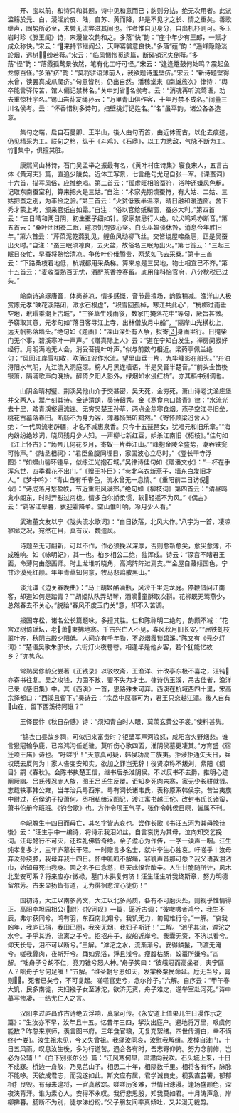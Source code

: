 <!-- { "loadSidebar": true } -->
　　开、宝以前，和诗只和其题，诗中见和意而已；韵则分拈，绝无次用者。此派滥觞於元、白，浸淫於皮、陆，自苏、黄而降，非是不见才之长、情之重矣。善歌继声，固势所必至，未尝无流弊滋其间也。作者惟自见身分，自出机杼则可。多玉岩时珍《滕王阁》诗，宋漫堂次韵和之。多落“快”韵：“座中年少有王郎，一赋才成众称快。”宋云：“来持节继阎公，天畔褰裳意良快。”多落“薤”韵：“遥峰隐隐淡於烟，远树纷若薤。”宋云：“临风惆怅觅遗篇，断碣销沉失倒薤。”多落“怪”韵：“落霞孤鹜景依然，笔有化工吁可怪。”宋云：“逢逢鼍鼓何处鸣？震起鱼龙惊百怪。”多落“疥”韵：“莫将骈语薄前人，我欲题诗羞壁疥。”宋云：“新诗题壁得未曾，读罢真成爪爬疥。”句意皆别，仍出自然。潘稼堂耒《南雄旅次》律诗：“舆卒能言驿传苦，馆人偏记禁林名。”关中刘省名俟考。云：“消魂再听流莺语，劝去重惊杜宇名。”锡山岩荪友绳孙云：“万里青山俱作客，十年丹禁不成名。”间董三川名侯考。云：“怀香惜别多诗句，扫壁挑灯记姓名。”“名”虽平韵，诸公各各造意。

　　集句之端，启自石曼卿、王半山，後人由句而首，由近体而古，以化去痕迹，仍见精采为工。联句之格，纵于《斗鸡》、《石鼎》，以工力悉敌，气脉不断为工。竹集中，俱擅其胜。

　　康熙间山林诗，石门吴孟举之振最有名，《黄叶村庄诗集》寝食宋人，五言古体《黄河夫》篇，直追少陵矣。近体工写景，七言绝句尤足自张一军。《课蚕词》十六首，描写风俗，应推绝唱。第二首云：“孤虚旺相验蚕符，浴种还嫌风色粗。记取东南蚕室利，算来把火是三姑。”自注：“术家先期馈蚕符，有大姑、二姑、三姑把蚕之别，为丰俭之验。”第三首云：“火贫低簇半温凉，晴日融和暖透窗。舍下秀才蒙上考，颁来官纸白如霜。”自注：“俗以官给纸糊窗，蚕必大利。”第四首云：“三日晴和两日阴，初生蚕子细如针。家家禁忌行人绝，吠犬鸣鸡亦断音。”第五首云：“桑叶团团蚕二眠，暄凉饥饱要心坚。白头巫媪谈休咎，消息今年胜旧年。”第六首云：“芹菜泥乾燕乳见，鲤鱼风动柳飞丝。交皆绕屋啼桑扈，正是吴蚕出火时。”自注：“蚕三眠须凉爽，去火盆，故俗名三眠为出火。”第七首云：“三起三眠日夜忙，早蚕将熟恰清凉。争传叶价俄腾贵，两桨如飞去采桑。”第十三首云：“下路桑枝着地低，杭城都用采桑梯。算来总是三吴地，物土相宜已不齐。”第十五首云：“麦收蚕熟百无忧，酒酽茶香挽客留。底用催科恼官府，八分秋税已过头。”

　　岭南诗追琢唐音，体尚苍凉，情多感慨，音节最擅场，韵致稍减。渔洋山人极赏陈元孝“映花溪路闭，漱水石根虚”，“积雪回孤棹，寒江共此心”，“桄榔过雨垂空地，玳瑁乘潮上古城”，“三径草生残雨後，数家门掩落花中”等句，厥旨甚微。予窃取其意，元孝句如“落日客寻江上寺，出林僧放月中船”，“隔岸山光横枕上，远天帆影落墙头。”绝句如《题画》：“深山深处有人争，拟寄身画里行。日掩柴门无个事，碧溪寒叶一声声。”《赠真际上人》云：“道在宁知白发生，禅房阒寂好经行。月明满地无人会，消受菩提叶叶声。”似与前数句相近。梁药亭佩兰绝句：“风回江岸雪初收，吹落江波作水流。望里山垂一片，九华峰影在船头。”“舟泊浔阳水气阴，九江流入洞庭深。榜人月黑连樯语，半是吴音半楚音。”“前头金笛後银箫，隔浦歌声向晚娇。醉倚夕阳人影外，绿烟如水浸红桥”。亦其稿中别调也。

　　山阴金晴村璧、荆溪吴他山介于交甚密，吴夭死，金穷死。萧山诗老沈渔庄堡并交两人，鬻产刻其诗。金诗清朗，吴诗韶秀。金《寒食京口踏青》律：“水流光去十里，踏青溪壑遍流连。无穷吴楚王孙草，两点金焦寒食烟。燕子空江寻旧垒，桃花古墓落春田。断肠不为身为客，薄暮饧箫听黯然。”《寄怀顾梁汾舍人》绝：“一代风流老辟疆，才名不减惠泉香。只今十五琵琶女，犹唱元和旧乐章。”“海内纷纷绝妙词，晓风残月少人知。一声柳七新红豆，妒杀江南旧《柘枝》。”佳句如《江上怀古》：“炀帝几何花岁月，寄奴一片莽江山。”“峰抱金陵全盛势，潮吞铁瓮可怜声。”《陆丞相祠》：“君臣鱼腹同埋日，家国波心立尽时。”《登长干寺浮图》：“如螺山髻环锺阜，似练江光抱石城。”吴律诗佳句如《赠潘文水》：“一杯在手浑忘世，四季看花不出门。”《赠王补臣》：“巷北乌衣新燕子，墙东白发旧才人。”《梦中吟》：“青山自有千春色，流水曾无一息情。”《重阳前二日访倪似》：“诗成落月愁盈帙，节近重阳风满郊。”绝句如《柳枝词》第四首云：“清昼鸣禽小阁东，时时弄影过帘栊。情多自尔娇柔惯，软轻摇不为风。”《偶占》云：“羁客江皋暮，衣迎霜降单。空山惟叶响，冷月少人看。”

　　武进董文友以宁《陇头流水歌词》：“白日欲落，北风大作。”八字为一首，凄凉寥廓之况，宛然在目，真有汉、魏遗风。

　　诗题至无可翻新，可以不作，作必须挽以深厚，否则愈新愈尖，愈尖愈薄，不成雅响。如《咏明妃》，其一也。柏乡相公二绝，独浑成。诗云：“深宫不睹君王面，命薄何由怨画师。时上龙堆听晓角，高鸿阵阵过焉支。”“金屋自藏倾国色，宁甘沙漠死红颜。年年青草知何意，牧马悲鸣散黑山。”

　　谈允谦《边关春晚曲》：“马上胡姬酪满瓶，风沙千里走龙庭。停鞭借问江南客，却道如何是踏青？”“胡姬队队弄胡琴，酒滴童酥取次斟。花柳既无莺燕少，总然春去不关心。”脱胎“春风不度玉门关”意，却不入苦调。

　　报国寺松，诸名公长篇题咏，多擅其胜。仁和陈祚明二绝句，韵颇不减：“花宫双树倚瑶坛，老萧束拂地寒。千古兴亡人不见，春风秋月旧长安。”“屈铁虬枝翠叶齐，秋阴古殿夕阳低。人间亦有千年物，不必烟霞锁碧溪。”陈又有《元夕灯词》：“楚语吴歌朱邸长，六街灯火夜苍苍。相逢半是他乡客，若个犹能忆故乡？”亦隽永。

　　常熟吴修龄殳尝著《正钱录》以驳牧斋，王渔洋、计改亭东极不喜之，汪钝亦寄书往复。吴之攻钱，力固不敌，要不失为才士。律诗仿玉溪，吊古佳者，渔洋已录《感旧集》中。其《西溪》一首，思路殊未可弃。西溪在杭域西四十里，宋高宗择都曰：“西溪且留下。”吴诗云：“宗岳中原事可为，君王只恋越江湄。後人自有山在，留下西溪待阿谁？”

　　王怿民忭《秋日杂感》诗：“须知青白时人眼，莫羡玄黄公子裳。”使料甚隽。

　　“锦衣白昼故乡祠，可似归来富贵时？钜壁军声河浪怒，咸阳宫火野烟悲。谁言猴冠输争鹿，已帝鸿沟任逝骓。莫听伤心歌四面，淮阴侯墓更凄其。”方育盛《宿迁项王庙》诗也。“吁嗟乎！”天意真可疑，韩侯功高三族夷。拒涉拒通矢天日，兵权既去反何为！家人告变安知实，欲加之罪岂无辞！後贤凉称不叛刘，紫阳《纲目》嗣《春秋》。会陈书执楚王信，继书后杀淮阴侯。不以反书不去爵，推明心迹阐厥幽。吕氏残忍赤人族，图王吕氏生反覆。讵知身死肉未寒，家无少长骈就戮。志载轶事韩公雍，当年治兵粤西东。粤有洞长诸韦氏，表称原系韩侯宗。昔当夷族中尉过，窃侯幼子投萧何。丞相私给汉图记，渡江寓书越王佗。改封韦氏长诸蛮，萧书佗册今班班。《钓台歌》也。方作令项王气平，张作令韩侯目暝，皆属不刊。

　　李屺瞻生十四日而母亡，其名字皆志哀也。尝作长歌《书汪五河为其母挽诗後》云：“汪生手中一编诗，将诗示我泪如丝。自言哀伤为其母，泣向知交乞挽词。汪母懿行不可灭，还珠礼佛皆奇绝。余子澹心为作传，一字一读声一咽。汪生纯孝复多才，三年庐墓长干隈。一时赠言多名士，就中李生心独哀。吁嗟乎！汝母弃汝孙绕膝，我母弃我十四日。怀中呱呱不解痛，容貌声音那可悉？我父语我泪沾巾，始知母死由我身。因之名予曰念慈，终天此恨尝酸辛。人生甘脆随所计，风木北堂安可系？将来应亦г微禄，墓门木拱复何济！汪生汪生听我终斯章，努力明德留尔芳。古来显扬皆有道，无为徘徊悲泣心徒伤！”

　　国初诗，大江以南多尚文，大江以北多尚质，各有不可磨灭处，则视乎性情得正。高阳李坦园相公{尉}《投河叹》一篇，逼近古调：“彼嗷嗷者鸿兮，我生不辰，弗尔获同兮。鸿有羽，东西南北翔兮。我饥无力，匍匐难行兮。”一解。“哀我凶年，我庐已捐，我田已圈，我突无烟，我妇子斯迁！”二解。“汹乎其流，滹沱之水兮。孑乎其游，流离之子兮。招招舟子，舣船近岸兮。我囊无资，不济以看兮。仰天长号，泪不可以断兮。”三解。“滹沱之水，流渐渐兮。安得鳞鬣，飞渡无淹兮。嗟我骨肉，夜斯歼兮。踊如凫浴，浮且浅兮。瘦腹枯肠，蛟鼍所嫌兮。”四解。“咄舟子兮胡不仁，竞刀锥兮怒人神。”舟子笑曰：“彼峨冠而高坐者，夫宁匪人？咄舟子兮何足嗔！”五解。“维圣朝兮恩如天，发棠移粟民命延。卮无当兮，膏则。死者已矣兮，不可复起。嗟嗟官吏兮，念尔孙子。”六解。自序云：“甲午春大饥，民多南徙，夫妇襁子女至滹沱，欲济无资，舟子难之，遂举室赴河死。”诗中摹写惨凄，一结尤仁人之言。

　　汉阳李过庐昌祚古诗绝去浮响，真挚可传。《永安道上值果儿生日漫作示之篇》：“生汝亦不早，汝年且十五。忆昔年三四，挈汝出庭户。避地将万里，艰虞何能数？昨忽来京师，羡言图书府。三年食官粮，无复充絮缕。四世传清白，幸不谪终{宀娄}。汝生祖未见，今又失曾祖。我痛汝同哀，汝慰我解组。发棹自津门，十日五风雨。叹息汝生後，多为行道苦。遇合各有时，吾志寄仰俯。努力念前修，岂必为公辅！”《白下别张尔公》篇：“江风寒何早，肃肃向我吹。石头城上来，十日不成寐。桥边一舟舣，乃见芑山子。相思二十年，相隔数千里。相将各有怀，脉脉不能哆。天欲成君志，而我遂如此。斯文应有属，君学诚良史。视我直芸署，郁郁相扌艮毁。有母未遑将，一官真敝踪。嗟嗟历多难，世情日漶漫。逢场盛颜色，深夜浃背汗。谁为素心人，安得不永叹。我行悲思殷，知我莫如君。十月涛声急，岸柳拂暮。肠断不为别，徒尔涕纷纷。”父子朋友间率真倾吐，又非漫无裁剪。

